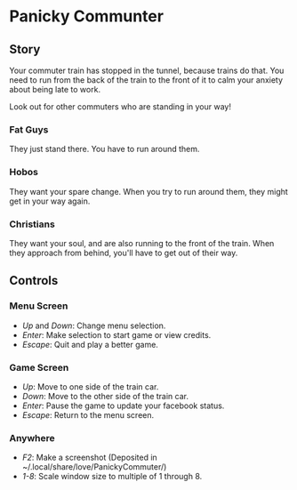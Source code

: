 Panicky Communter
=================

Story
-----

Your commuter train has stopped in the tunnel, because trains do that. You need to run from the back of the train to the front of it to calm your anxiety about being late to work.

Look out for other commuters who are standing in your way!

### Fat Guys ###

They just stand there. You have to run around them.

### Hobos ###

They want your spare change. When you try to run around them, they might get in your way again.

### Christians ###

They want your soul, and are also running to the front of the train. When they approach from behind, you'll have to get out of their way.

Controls
--------

### Menu Screen ###

* *Up* and *Down*: Change menu selection.
* *Enter*: Make selection to start game or view credits.
* *Escape*: Quit and play a better game.

### Game Screen ###

* *Up*: Move to one side of the train car.
* *Down*: Move to the other side of the train car.
* *Enter*: Pause the game to update your facebook status.
* *Escape*: Return to the menu screen.

### Anywhere ###

* *F2*: Make a screenshot (Deposited in ~/.local/share/love/PanickyCommuter/)
* *1-8*: Scale window size to multiple of 1 through 8.


